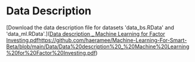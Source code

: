 # Data Description

[Download the data description file for datasets 'data_bs.RData' and 'data_ml.RData'.]([Data description _ Machine Learning for Factor Investing.pdf](https://github.com/haeramee/Machine-Learning-For-Smart-Beta/blob/main/Data/Data%20description%20_%20Machine%20Learning%20for%20Factor%20Investing.pdf)https://github.com/haeramee/Machine-Learning-For-Smart-Beta/blob/main/Data/Data%20description%20_%20Machine%20Learning%20for%20Factor%20Investing.pdf)
